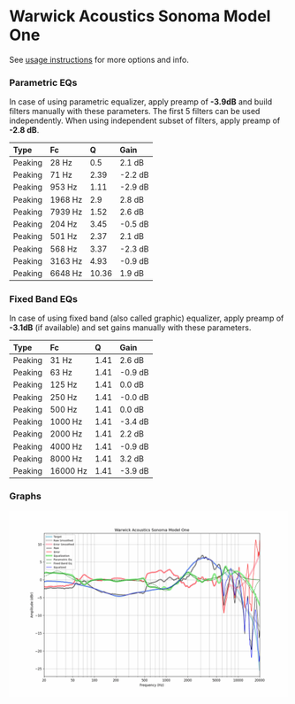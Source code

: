 # Warwick Acoustics Sonoma Model One
See [usage instructions](https://github.com/jaakkopasanen/AutoEq#usage) for more options and info.

### Parametric EQs
In case of using parametric equalizer, apply preamp of **-3.9dB** and build filters manually
with these parameters. The first 5 filters can be used independently.
When using independent subset of filters, apply preamp of **-2.8 dB**.

| Type    | Fc      |     Q | Gain    |
|:--------|:--------|:------|:--------|
| Peaking | 28 Hz   |  0.5  | 2.1 dB  |
| Peaking | 71 Hz   |  2.39 | -2.2 dB |
| Peaking | 953 Hz  |  1.11 | -2.9 dB |
| Peaking | 1968 Hz |  2.9  | 2.8 dB  |
| Peaking | 7939 Hz |  1.52 | 2.6 dB  |
| Peaking | 204 Hz  |  3.45 | -0.5 dB |
| Peaking | 501 Hz  |  2.37 | 2.1 dB  |
| Peaking | 568 Hz  |  3.37 | -2.3 dB |
| Peaking | 3163 Hz |  4.93 | -0.9 dB |
| Peaking | 6648 Hz | 10.36 | 1.9 dB  |

### Fixed Band EQs
In case of using fixed band (also called graphic) equalizer, apply preamp of **-3.1dB**
(if available) and set gains manually with these parameters.

| Type    | Fc       |    Q | Gain    |
|:--------|:---------|:-----|:--------|
| Peaking | 31 Hz    | 1.41 | 2.6 dB  |
| Peaking | 63 Hz    | 1.41 | -0.9 dB |
| Peaking | 125 Hz   | 1.41 | 0.0 dB  |
| Peaking | 250 Hz   | 1.41 | -0.0 dB |
| Peaking | 500 Hz   | 1.41 | 0.0 dB  |
| Peaking | 1000 Hz  | 1.41 | -3.4 dB |
| Peaking | 2000 Hz  | 1.41 | 2.2 dB  |
| Peaking | 4000 Hz  | 1.41 | -0.9 dB |
| Peaking | 8000 Hz  | 1.41 | 3.2 dB  |
| Peaking | 16000 Hz | 1.41 | -3.9 dB |

### Graphs
![](./Warwick%20Acoustics%20Sonoma%20Model%20One.png)